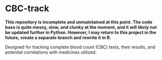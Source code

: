 # CBC-track

**This repository is incomplete and unmaintained at this point. The code base is quite messy, slow, and clunky at the moment, and it will _likely_ not be updated further in Python. However, I may return to this project in the future, create a separate branch and rewrite it in R.**

Designed for tracking complete blood count (CBC) tests, their results, and potential correlations with medicines utilized.